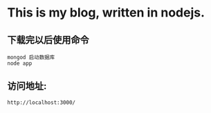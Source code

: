 # This is my blog, written in nodejs.



## 下载完以后使用命令 
	mongod 启动数据库
	node app
	
## 访问地址: 
	
	http://localhost:3000/